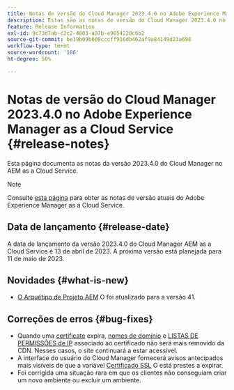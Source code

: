 ```yaml
---
title: Notas de versão do Cloud Manager 2023.4.0 no Adobe Experience Manager as a Cloud Service
description: Estas são as notas de versão do Cloud Manager 2023.4.0 no AEM as a Cloud Service.
feature: Release Information
exl-id: 9c73d7ab-c2c2-4803-a07b-e9054220c6b2
source-git-commit: be39b09b609cccff916db462af9a84149d23a698
workflow-type: tm+mt
source-wordcount: '186'
ht-degree: 50%

---
```



# Notas de versão do Cloud Manager 2023.4.0 no Adobe Experience Manager as a Cloud Service {#release-notes}

Esta página documenta as notas da versão 2023.4.0 do Cloud Manager no AEM as a Cloud Service.

>[!NOTE]
>
>Consulte [esta página](/help/release-notes/release-notes-cloud/release-notes-current.md) para obter as notas de versão atuais do Adobe Experience Manager as a Cloud Service.

## Data de lançamento {#release-date}

A data de lançamento da versão 2023.4.0 do Cloud Manager AEM as a Cloud Service é 13 de abril de 2023. A próxima versão está planejada para 11 de maio de 2023.

## Novidades {#what-is-new}

* [O Arquétipo de Projeto AEM](https://experienceleague.adobe.com/docs/experience-manager-core-components/using/developing/archetype/overview.html?lang=pt-BR) O foi atualizado para a versão 41.

## Correções de erros {#bug-fixes}

* Quando uma [certificate](/help/implementing/cloud-manager/managing-ssl-certifications/introduction.md) expira, [nomes de domínio](/help/implementing/cloud-manager/custom-domain-names/introduction.md) e [LISTAS DE PERMISSÕES de IP](/help/implementing/cloud-manager/ip-allow-lists/introduction.md) associado ao certificado não será mais removido da CDN.  Nesses casos, o site continuará a estar acessível.
* A interface do usuário do Cloud Manager fornecerá avisos antecipados mais visíveis de que a variável [Certificado SSL](/help/implementing/cloud-manager/managing-ssl-certifications/introduction.md) O está prestes a expirar.
* Foi corrigida uma situação rara em que os clientes não conseguiam criar um novo ambiente ou excluir um ambiente.
